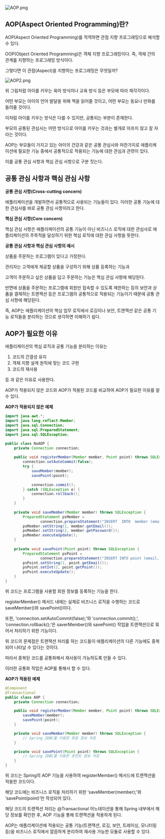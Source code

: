 ![AOP.png](https://s3-us-west-2.amazonaws.com/secure.notion-static.com/d986fdcc-25c2-410d-afa9-19915993d2dd/AOP.png)

## AOP(Aspect Oriented Programming)란?

AOP(Aspect Oriented Programming)를 직역하면 관점 지향 프로그래밍으로 해석할 수 있다.

OOP(Object Oriented Programming)은 객체 지향 프로그래밍이다. 즉, 객체 간의 관계를 지향하는 프로그래밍 방식이다.

그렇다면 이 관점(Aspect)을 지향하는 프로그래밍은 무엇일까?

![AOP2.png](https://s3-us-west-2.amazonaws.com/secure.notion-static.com/3f29bb3e-74b8-43e6-b108-a17830be1afc/AOP2.png)

위 그림처럼 아이를 키우는 육아 방식이나 교육 방식 등은 부모에 따라 제각각이다.

어떤 부모는 아이의 언어 발달을 위해 책을 읽어줄 것이고, 어떤 부모는 동요나 만화를 들려줄 것이다.

이처럼 아이를 키우는 방식은 다를 수 있지만, 공통되는 부분이 존재한다.

부모의 공통된 관심사는 어떤 방식으로 아이를 키우는 것과는 별개로 아프지 않고 잘 자라는 것이다.

AOP는 부모들이 가지고 있는 아이의 건강과 같은 공통 관심사와 마찬가지로 애플리케이션에 필요한 기능 중에서 공통적으로 적용되는 기능에 대한 관심과 관련이 있다.

이를 공통 관심 사항과 핵심 관심 사항으로 구분 짓는다.

## 공통 관심 사항과 핵심 관심 사항

**공통 관심 사항(Cross-cutting concern)**

애플리케이션을 개발하면서 공통적으로 사용되는 기능들이 있다. 이러한 공통 기능에 대한 관심사를 바로 공통 관심 사항이라고 한다.

**핵심 관심 사항(Core concern)**

핵심 관심 사항은 애플리케이션의 공통 기능이 아닌 비즈니스 로직에 대한 관심사로 애플리케이션의 주목적을 달성하기 위한 핵심 로직에 대한 관심 사항을 뜻한다.

**공통 관심 사항과 핵심 관심 사항의 예시**

상품을 주문하는 프로그램이 있다고 가정한다.

관리자는 고객에게 제공할 상품을 구성하기 위해 상품 등록하는 기능과

고객이 주문하고 싶은 상품을 담고 주문하는 기능은 핵심 관심 사항에 해당된다.

반면에 상품을 주문하는 프로그램에 회원만 접속할 수 있도록 제한하는 등의 보안과 상품을 결제하는 트랜잭션 등은 프로그램의 공통적으로 적용되는 기능이기 때문에 공통 관심 사항에 해당된다.

즉, AOP는 애플리케이션의 핵심 업무 로직에서 로깅이나 보안, 트랜잭션 같은 공통 기능 로직들을 분리하는 것으로 생각하면 이해하기 쉽다.

## AOP가 필요한 이유

애플리케이션의 핵심 로직과 공통 기능을 분리하는 이유는

1. 코드의 간결성 유지
2. 객체 지향 설계 원칙에 맞는 코드 구현
3. 코드의 재사용

등 과 같은 이유로 사용한다.

AOP가 적용되지 않은 코드와 AOP가 적용된 코드를 비교하여 AOP가 필요한 이유를 알 수 있다.

**AOP가 적용되지 않은 예제**

```java
import java.awt.*;
import java.lang.reflect.Member;
import java.sql.Connection;
import java.sql.PreparedStatement;
import java.sql.SQLException;

public class NoAOP {
    private Connection connection;
    
    public void registerMember(Member member, Point point) throws SQLException {
        connection.setAutoCommit(false);
        try {
            saveMember(member);
            savePoint(point);
            
            connection.commit();
        } catch (SQLException e) {
            connection.rollback();
        }
    }
    
    private void saveMember(Member member) throws SQLException {
        PreparedStatement psMember = 
                connection.prepareStatement("INSERT  INTO  member (email, password) VALUES (?, ?)");
        psMember.setString(1, member.getEmail());
        psMember.setString(2, member.getPassword());
        psMember.executeUpdate();
    }
    
    private void savePoint(Point point) throws SQLException {
        PreparedStatement psPoint =
                connection.prepareStatement("INSERT INTO point (email, point) VALUES (?, ?)");
        psPoint.setString(1, point.getEmail());
        psPoint.setInt(2, point.getPoint());
        psPoint.executeUpdate();
    }
}
```

위 코드는 프로그램을 사용할 회원 정보를 등록하는 기능을 한다.

registerMember() 메서드 내에는 실제로 비즈니스 로직을 수행하는 코드로 saveMember()와 savePoint()이다.

또한, ‘connection.setAutoCommit(false);’와 ‘connection.commit();’, ‘connection.rollback();’은 saverMember()와 savePoint() 작업을 트랜잭션으로 묶어서 처리하기 위한 기능이다.

위 코드의 문제점은 트랜잭션 처리를 하는 코드들이 애플리케이션의 다른 기능에도 중복되어 나타날 수 있다는 것이다.

따라서 중복된 코드를 공통화해서 재사용이 가능하도록 만들 수 있다.

이러한 공통화 작업은 AOP를 통해서 할 수 있다.

**AOP가 적용된 예제**

```java
@Component
@Transactional
public class AOP {
    private Connection connection;

    public void registerMember(Member member, Point point) throws SQLException {
        saveMember(member);
        savePoint(point);
    }

    private void saveMember(Member member) throws SQLException {
        // Spring JDBC를 이용한 회원 정보 저장
    }

    private void savePoint(Point point) throws SQLException {
        // Spring JDBC를 이용한 포인트 정보 저장
    }
}
```

위 코드는 Spring의 AOP 기능을 사용하여 registerMember() 메서드에 트랜잭션을 적용한 코드이다.

해당 코드에는 비즈니스 로직을 처리하기 위한 ‘saveMember(member);’와 ‘savePoint(point)’만 작성되어 있다.

해당 코드의 트랜잭션 처리는 @Transactional 어노테이션을 통해 Spring 내부에서 해당 정보를 확인한 후, AOP 기능을 통해 트랜잭션을 적용하게 된다.

AOP는 애플리케이션에 적용되는 공통 기능(트랜잭션, 로깅, 보안, 트레이싱, 모니터링 등)을 비즈니스 로직에서 깔끔하게 분리하여 재사용 가능한 모듈로 사용할 수 있다.